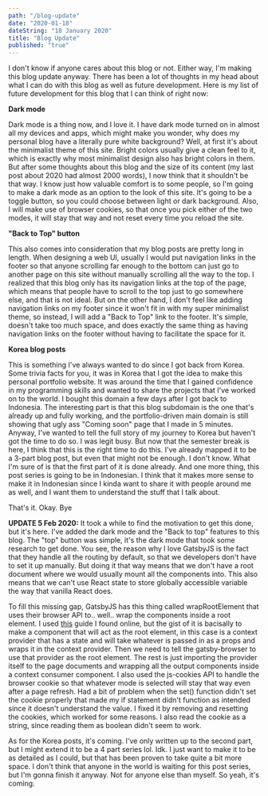 ```yaml
---
path: "/blog-update"
date: "2020-01-18"
dateString: "18 January 2020"
title: "Blog Update"
published: "true"
---
```


I don't know if anyone cares about this blog or not. Either way, I'm making this blog update anyway. There has been a lot of thoughts in my head about what I can do with this blog as well as future development. Here is my list of future development for this blog that I can think of right now:

**Dark mode**

Dark mode is a thing now, and I love it. I have dark mode turned on in almost all my devices and apps, which might make you wonder, why does my personal blog have a literally pure white background? Well, at first it's about the minimalist theme of this site. Bright colors usually give a clean feel to it, which is exactly why most minimalist design also has bright colors in them. But after some thoughts about this blog and the size of its content (my last post about 2020 had almost 2000 words), I now think that it shouldn't be that way. I know just how valuable comfort is to some people, so I'm going to make a dark mode as an option to the look of this site. It's going to be a toggle button, so you could choose between light or dark background. Also, I will make use of browser cookies, so that once you pick either of the two modes, it will stay that way and not reset every time you reload the site.

**"Back to Top" button**

This also comes into consideration that my blog posts are pretty long in length. When designing a web UI, usually I would put navigation links in the footer so that anyone scrolling far enough to the bottom can just go to another page on this site without manually scrolling all the way to the top. I realized that this blog only has its navigation links at the top of the page, which means that people have to scroll to the top just to go somewhere else, and that is not ideal. But on the other hand, I don't feel like adding navigation links on my footer since it won't fit in with my super minimalist theme, so instead, I will add a "Back to Top" link to the footer. It's simple, doesn't take too much space, and does exactly the same thing as having navigation links on the footer without having to facilitate the space for it.

**Korea blog posts**

This is something I've always wanted to do since I got back from Korea. Some trivia facts for you, it was in Korea that I got the idea to make this personal portfolio website. It was around the time that I gained confidence in my programming skills and wanted to share the projects that I've worked on to the world. I bought this domain a few days after I got back to Indonesia. The interesting part is that this blog subdomain is the one that's already up and fully working, and the portfolio-driven main domain is still showing that ugly ass "Coming soon" page that I made in 5 minutes. Anyway, I've wanted to tell the full story of my journey to Korea but haven't got the time to do so. I was legit busy. But now that the semester break is here, I think that this is the right time to do this. I've already mapped it to be a 3-part blog post, but even that might not be enough. I don't know. What I'm sure of is that the first part of it is done already. And one more thing, this post series is going to be in Indonesian. I think that it makes more sense to make it in Indonesian since I kinda want to share it with people around me as well, and I want them to understand the stuff that I talk about.

That's it. Okay. Bye

**UPDATE 5 Feb 2020:** It took a while to find the motivation to get this done, but it's here. I've added the dark mode and the "Back to top" features to this blog. The "top" button was simple, it's the dark mode that took some research to get done. You see, the reason why I love GatsbyJS is the fact that they handle all the routing by default, so that we developers don't have to set it up manually. But doing it that way means that we don't have a root document where we would usually mount all the components into. This also means that we can't use React state to store globally accessible variable the way that vanilla React does.

To fill this missing gap, GatsbyJS has this thing called wrapRootElement that uses their browser API to.. well.. wrap the components inside a root element. I used [this](https://alligator.io/gatsbyjs/state-management-in-gatsby/) guide I found online, but the gist of it is bacisally to make a component that will act as the root element, in this case is a context provider that has a state and will take whatever is passed in as a props and wraps it in the context provider. Then we need to tell the gatsby-browser to use that provider as the root element. The rest is just importing the provider itself to the page documents and wrapping all the output components inside a context consumer component. I also used the js-cookies API to handle the browser cookie so that whatever mode is selected will stay that way even after a page refresh. Had a bit of problem when the set() function didn't set the cookie properly that made my if statement didn't function as intended since it doesn't understand the value. I fixed it by removing and resetting the cookies, which worked for some reasons. I also read the cookie as a string, since reading them as boolean didn't seem to work.

As for the Korea posts, it's coming. I've only written up to the second part, but I might extend it to be a 4 part series lol. Idk. I just want to make it to be as detailed as I could, but that has been proven to take quite a bit more space. I don't think that anyone in the world is waiting for this post series, but I'm gonna finish it anyway. Not for anyone else than myself. So yeah, it's coming.
